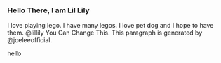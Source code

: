 ### Hello There, I am Lil Lily

I love playing lego. I have many legos. I love pet dog and I hope to have them. @lillily You Can Change This. This paragraph is generated by @joeleeofficial.

hello
